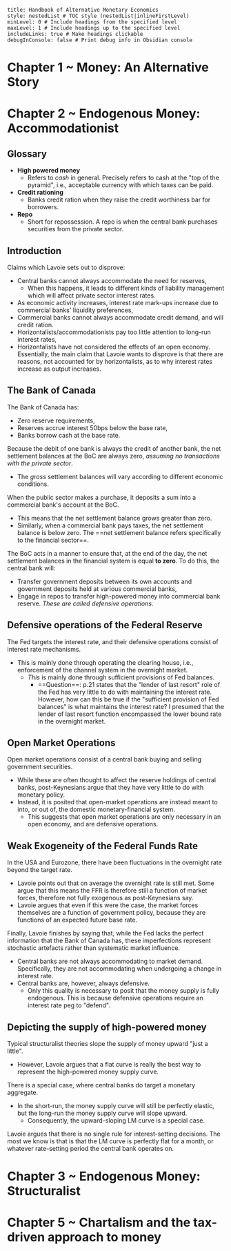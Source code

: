 ```table-of-contents
title: Handbook of Alternative Monetary Economics
style: nestedList # TOC style (nestedList|inlineFirstLevel)
minLevel: 0 # Include headings from the specified level
maxLevel: 1 # Include headings up to the specified level
includeLinks: true # Make headings clickable
debugInConsole: false # Print debug info in Obsidian console
```
# Chapter 1 ~ Money: An Alternative Story
# Chapter 2 ~ Endogenous Money: Accommodationist
## Glossary
- **High powered money**
	- Refers to *cash* in general. Precisely refers to cash at the "top of the pyramid", i.e., acceptable currency with which taxes can be paid.
- **Credit rationing**
	- Banks credit ration when they raise the credit worthiness bar for borrowers.
- **Repo**
	- Short for repossession. A repo is when the central bank purchases securities from the private sector. 
## Introduction
Claims which Lavoie sets out to disprove:
- Central banks cannot always accommodate the need for reserves,
	- When this happens, it leads to different kinds of liability management which will affect private sector interest rates.
- As economic activity increases, interest rate mark-ups increase due to commercial banks' liquidity preferences,
- Commercial banks cannot always accommodate credit demand, and will credit ration.
- Horizontalists/accommodationists pay too little attention to long-run interest rates,
- Horizontalists have not considered the effects of an open economy.
Essentially, the main claim that Lavoie wants to disprove is that there are reasons, not accounted for by horizontalists, as to why interest rates increase as output increases.
## The Bank of Canada
The Bank of Canada has:
- Zero reserve requirements,
- Reserves accrue interest 50bps below the base rate,
- Banks borrow cash at the base rate.

Because the debit of one bank is always the credit of another bank, the net settlement balances at the BoC are always zero, *assuming no transactions with the private sector*.
- The *gross* settlement balances will vary according to different economic conditions.

When the public sector makes a purchase, it deposits a sum into a commercial bank's account at the BoC.
- This means that the net settlement balance grows greater than zero.
- Similarly, when a commercial bank pays taxes, the net settlement balance is below zero.
The ==net settlement balance refers specifically to the financial sector==.

The BoC acts in a manner to ensure that, at the end of the day, the net settlement balances in the financial system is equal **to zero**.
To do this, the central bank will:
- Transfer government deposits between its own accounts and government deposits held at various commercial banks,
- Engage in repos to transfer high-powered money into commercial bank reserve.
*These are called defensive operations*.
## Defensive operations of the Federal Reserve
The Fed targets the interest rate, and their defensive operations consist of interest rate mechanisms.
- This is mainly done through operating the clearing house, i.e., enforcement of the channel system in the overnight market.
	- *This* is mainly done through sufficient provisions of Fed balances.
		- ==Question==: p.21 states that the "lender of last resort" role of the Fed has very little to do with maintaining the interest rate. However, how can this be true if the "sufficient provision of Fed balances" is what maintains the interest rate? I presumed that the lender of last resort function encompassed the lower bound rate in the overnight market.
## Open Market Operations
Open market operations consist of a central bank buying and selling government securities.
- While these are often thought to affect the reserve holdings of central banks, post-Keynesians argue that they have very little to do with monetary policy.
- Instead, it is posited that open-market operations are instead meant to into, or out of, the domestic monetary-financial system.
	- This suggests that open market operations are only necessary in an open economy, and are defensive operations.
## Weak Exogeneity of the Federal Funds Rate
In the USA and Eurozone, there have been fluctuations in the overnight rate beyond the target rate.
- Lavoie points out that on average the overnight rate is still met.
Some argue that this means the FFR is therefore still a function of market forces, therefore not fully exogenous as post-Keynesians say.
- Lavoie argues that even if this were the case, the market forces themselves are a function of government policy, because they are functions of an expected future base rate.

Finally, Lavoie finishes by saying that, while the Fed lacks the perfect information that the Bank of Canada has, these imperfections represent stochastic artefacts rather than systematic market influence.
- Central banks are not always accommodating to market demand. Specifically, they are not accommodating when undergoing a change in interest rate.
- Central banks are, however, always defensive.
	- Only this quality is necessary to posit that the money supply is fully endogenous. This is because defensive operations require an interest rate peg to "defend".
## Depicting the supply of high-powered money
Typical structuralist theories slope the supply of money upward "just a little".
- However, Lavoie argues that a flat curve is really the best way to represent the high-powered money supply curve.

There is a special case, where central banks do target a monetary aggregate.
- In the short-run, the money supply curve will still be perfectly elastic, but the long-run the money supply curve will slope upward.
	- Consequently, the upward-sloping LM curve is a special case.

Lavoie argues that there is no single rule for interest-setting decisions. The most we know is that is that the LM curve is perfectly flat for a month, or whatever rate-setting period the central bank operates on.
# Chapter 3 ~ Endogenous Money: Structuralist
# Chapter 5 ~ Chartalism and the tax-driven approach to money
